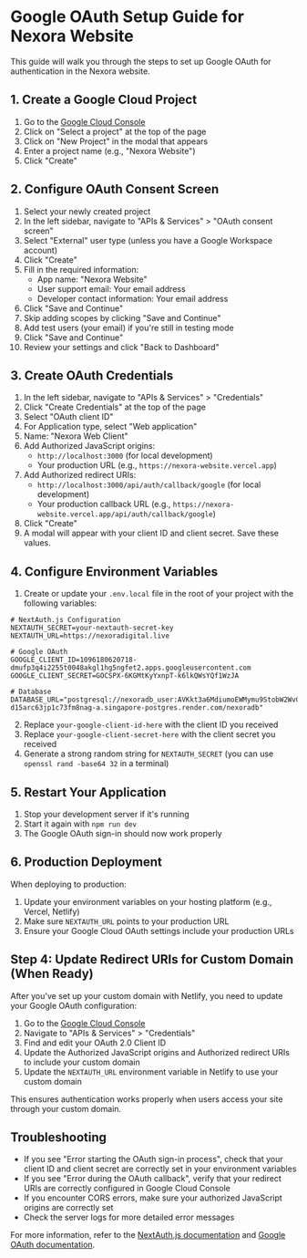 # Google OAuth Setup Guide for Nexora Website

This guide will walk you through the steps to set up Google OAuth for authentication in the Nexora website.

## 1. Create a Google Cloud Project

1. Go to the [Google Cloud Console](https://console.cloud.google.com/)
2. Click on "Select a project" at the top of the page
3. Click on "New Project" in the modal that appears
4. Enter a project name (e.g., "Nexora Website")
5. Click "Create"

## 2. Configure OAuth Consent Screen

1. Select your newly created project
2. In the left sidebar, navigate to "APIs & Services" > "OAuth consent screen"
3. Select "External" user type (unless you have a Google Workspace account)
4. Click "Create"
5. Fill in the required information:
   - App name: "Nexora Website"
   - User support email: Your email address
   - Developer contact information: Your email address
6. Click "Save and Continue"
7. Skip adding scopes by clicking "Save and Continue"
8. Add test users (your email) if you're still in testing mode
9. Click "Save and Continue"
10. Review your settings and click "Back to Dashboard"

## 3. Create OAuth Credentials

1. In the left sidebar, navigate to "APIs & Services" > "Credentials"
2. Click "Create Credentials" at the top of the page
3. Select "OAuth client ID"
4. For Application type, select "Web application"
5. Name: "Nexora Web Client"
6. Add Authorized JavaScript origins:
   - `http://localhost:3000` (for local development)
   - Your production URL (e.g., `https://nexora-website.vercel.app`)
7. Add Authorized redirect URIs:
   - `http://localhost:3000/api/auth/callback/google` (for local development)
   - Your production callback URL (e.g., `https://nexora-website.vercel.app/api/auth/callback/google`)
8. Click "Create"
9. A modal will appear with your client ID and client secret. Save these values.

## 4. Configure Environment Variables

1. Create or update your `.env.local` file in the root of your project with the following variables:

```
# NextAuth.js Configuration
NEXTAUTH_SECRET=your-nextauth-secret-key
NEXTAUTH_URL=https://nexoradigital.live

# Google OAuth
GOOGLE_CLIENT_ID=1096180620718-dmufp3q4i2255t0048akgl1hg5ngfet2.apps.googleusercontent.com
GOOGLE_CLIENT_SECRET=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

# Database
DATABASE_URL="postgresql://nexoradb_user:AVKkt3a6MdiumoEWMymu9StobW2WvCUO@dpg-d15arc63jp1c73fm8nag-a.singapore-postgres.render.com/nexoradb"
```

2. Replace `your-google-client-id-here` with the client ID you received
3. Replace `your-google-client-secret-here` with the client secret you received
4. Generate a strong random string for `NEXTAUTH_SECRET` (you can use `openssl rand -base64 32` in a terminal)

## 5. Restart Your Application

1. Stop your development server if it's running
2. Start it again with `npm run dev`
3. The Google OAuth sign-in should now work properly

## 6. Production Deployment

When deploying to production:

1. Update your environment variables on your hosting platform (e.g., Vercel, Netlify)
2. Make sure `NEXTAUTH_URL` points to your production URL
3. Ensure your Google Cloud OAuth settings include your production URLs

## Step 4: Update Redirect URIs for Custom Domain (When Ready)

After you've set up your custom domain with Netlify, you need to update your Google OAuth configuration:

1. Go to the [Google Cloud Console](https://console.cloud.google.com/)
2. Navigate to "APIs & Services" > "Credentials"
3. Find and edit your OAuth 2.0 Client ID
4. Update the Authorized JavaScript origins and Authorized redirect URIs to include your custom domain
5. Update the `NEXTAUTH_URL` environment variable in Netlify to use your custom domain

This ensures authentication works properly when users access your site through your custom domain.

## Troubleshooting

- If you see "Error starting the OAuth sign-in process", check that your client ID and client secret are correctly set in your environment variables
- If you see "Error during the OAuth callback", verify that your redirect URIs are correctly configured in Google Cloud Console
- If you encounter CORS errors, make sure your authorized JavaScript origins are correctly set
- Check the server logs for more detailed error messages

For more information, refer to the [NextAuth.js documentation](https://next-auth.js.org/providers/google) and [Google OAuth documentation](https://developers.google.com/identity/protocols/oauth2). 